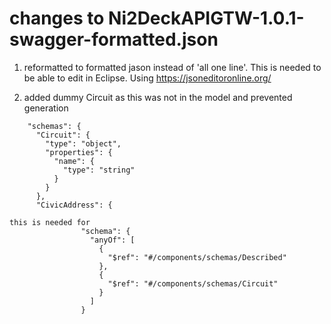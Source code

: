 # changes to Ni2DeckAPIGTW-1.0.1-swagger-formatted.json

1. reformatted to formatted jason instead of 'all one line'. This is needed to be able to edit in Eclipse. Using https://jsoneditoronline.org/

2. added dummy Circuit as this was not in  the model and prevented generation

```
    "schemas": {
      "Circuit": {
        "type": "object",
        "properties": {
          "name": {
            "type": "string"
          }
        }
      },
      "CivicAddress": {
      
this is needed for      
                "schema": {
                  "anyOf": [
                    {
                      "$ref": "#/components/schemas/Described"
                    },
                    {
                      "$ref": "#/components/schemas/Circuit"
                    }
                  ]
                }
```
